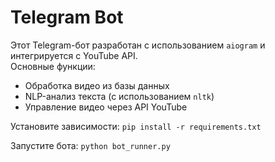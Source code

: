 # Telegram Bot

Этот Telegram-бот разработан с использованием `aiogram` и интегрируется с YouTube API.  
Основные функции:
- Обработка видео из базы данных
- NLP-анализ текста (с использованием `nltk`)
- Управление видео через API YouTube

Установите зависимости:
`pip install -r requirements.txt`


Запустите бота:
`python bot_runner.py`

